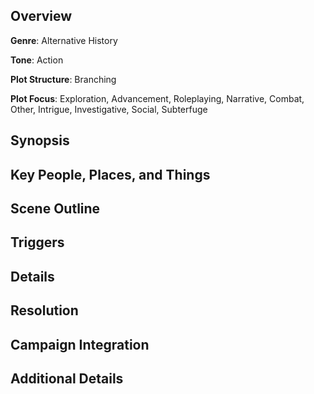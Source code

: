 
## Overview
**Genre**: Alternative History

**Tone**: Action

**Plot Structure**: Branching

**Plot Focus**: Exploration, Advancement, Roleplaying, Narrative, Combat, Other, Intrigue, Investigative, Social, Subterfuge

## Synopsis


## Key People, Places, and Things


## Scene Outline


## Triggers


## Details


## Resolution


## Campaign Integration


## Additional Details
